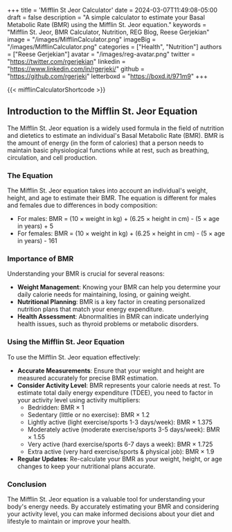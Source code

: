 +++
title = 'Mifflin St Jeor Calculator'
date = 2024-03-07T11:49:08-05:00
draft = false
description = "A simple calculator to estimate your Basal Metabolic Rate (BMR) using the Mifflin St. Jeor equation."
keywords = "Mifflin St. Jeor, BMR Calculator, Nutrition, REG Blog, Reese Gerjekian"
image = "/images/MifflinCalculator.png"
imageBig = "/images/MifflinCalculator.png"
categories = ["Health", "Nutrition"]
authors = ["Reese Gerjekian"]
avatar = "/images/reg-avatar.png"
twitter = "https://twitter.com/rgerjekian"
linkedin = "https://www.linkedin.com/in/rgerjeki/"
github = "https://github.com/rgerjeki"
letterboxd = "https://boxd.it/971m9"
+++

{{< mifflinCalculatorShortcode >}}

## Introduction to the Mifflin St. Jeor Equation

The Mifflin St. Jeor equation is a widely used formula in the field of nutrition and dietetics to estimate an individual's Basal Metabolic Rate (BMR). BMR is the amount of energy (in the form of calories) that a person needs to maintain basic physiological functions while at rest, such as breathing, circulation, and cell production.

### The Equation

The Mifflin St. Jeor equation takes into account an individual's weight, height, and age to estimate their BMR. The equation is different for males and females due to differences in body composition:

- For males: BMR = (10 × weight in kg) + (6.25 × height in cm) - (5 × age in years) + 5
- For females: BMR = (10 × weight in kg) + (6.25 × height in cm) - (5 × age in years) - 161

### Importance of BMR

Understanding your BMR is crucial for several reasons:
- **Weight Management**: Knowing your BMR can help you determine your daily calorie needs for maintaining, losing, or gaining weight.
- **Nutritional Planning**: BMR is a key factor in creating personalized nutrition plans that match your energy expenditure.
- **Health Assessment**: Abnormalities in BMR can indicate underlying health issues, such as thyroid problems or metabolic disorders.

### Using the Mifflin St. Jeor Equation

To use the Mifflin St. Jeor equation effectively:
- **Accurate Measurements**: Ensure that your weight and height are measured accurately for precise BMR estimation.
- **Consider Activity Level**: BMR represents your calorie needs at rest. To estimate total daily energy expenditure (TDEE), you need to factor in your activity level using activity multipliers:
  - Bedridden: BMR × 1
  - Sedentary (little or no exercise): BMR × 1.2
  - Lightly active (light exercise/sports 1-3 days/week): BMR × 1.375
  - Moderately active (moderate exercise/sports 3-5 days/week): BMR × 1.55
  - Very active (hard exercise/sports 6-7 days a week): BMR × 1.725
  - Extra active (very hard exercise/sports & physical job): BMR × 1.9
- **Regular Updates**: Re-calculate your BMR as your weight, height, or age changes to keep your nutritional plans accurate.

### Conclusion

The Mifflin St. Jeor equation is a valuable tool for understanding your body's energy needs. By accurately estimating your BMR and considering your activity level, you can make informed decisions about your diet and lifestyle to maintain or improve your health.